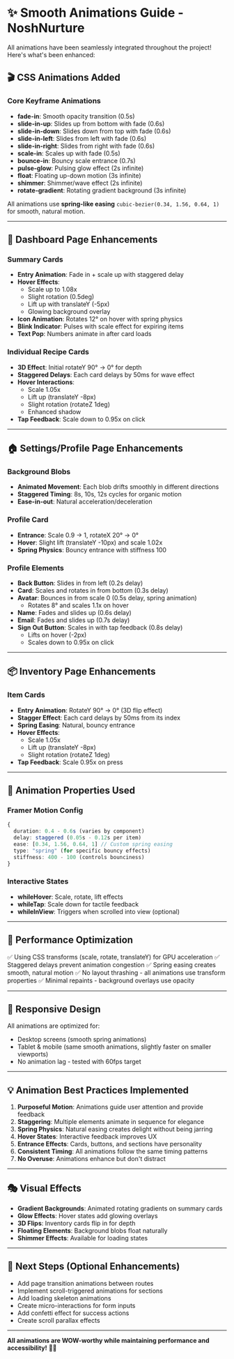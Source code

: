 # ✨ Smooth Animations Guide - NoshNurture

All animations have been seamlessly integrated throughout the project! Here's what's been enhanced:

## 🎬 CSS Animations Added

### Core Keyframe Animations
- **fade-in**: Smooth opacity transition (0.5s)
- **slide-in-up**: Slides up from bottom with fade (0.6s)
- **slide-in-down**: Slides down from top with fade (0.6s)
- **slide-in-left**: Slides from left with fade (0.6s)
- **slide-in-right**: Slides from right with fade (0.6s)
- **scale-in**: Scales up with fade (0.5s)
- **bounce-in**: Bouncy scale entrance (0.7s)
- **pulse-glow**: Pulsing glow effect (2s infinite)
- **float**: Floating up-down motion (3s infinite)
- **shimmer**: Shimmer/wave effect (2s infinite)
- **rotate-gradient**: Rotating gradient background (3s infinite)

All animations use **spring-like easing** `cubic-bezier(0.34, 1.56, 0.64, 1)` for smooth, natural motion.

---

## 🎨 Dashboard Page Enhancements

### Summary Cards
- **Entry Animation**: Fade in + scale up with staggered delay
- **Hover Effects**: 
  - Scale up to 1.08x
  - Slight rotation (0.5deg)
  - Lift up with translateY (-5px)
  - Glowing background overlay
- **Icon Animation**: Rotates 12° on hover with spring physics
- **Blink Indicator**: Pulses with scale effect for expiring items
- **Text Pop**: Numbers animate in after card loads

### Individual Recipe Cards
- **3D Effect**: Initial rotateY 90° → 0° for depth
- **Staggered Delays**: Each card delays by 50ms for wave effect
- **Hover Interactions**:
  - Scale 1.05x
  - Lift up (translateY -8px)
  - Slight rotation (rotateZ 1deg)
  - Enhanced shadow
- **Tap Feedback**: Scale down to 0.95x on click

---

## 🏠 Settings/Profile Page Enhancements

### Background Blobs
- **Animated Movement**: Each blob drifts smoothly in different directions
- **Staggered Timing**: 8s, 10s, 12s cycles for organic motion
- **Ease-in-out**: Natural acceleration/deceleration

### Profile Card
- **Entrance**: Scale 0.9 → 1, rotateX 20° → 0°
- **Hover**: Slight lift (translateY -10px) and scale 1.02x
- **Spring Physics**: Bouncy entrance with stiffness 100

### Profile Elements
- **Back Button**: Slides in from left (0.2s delay)
- **Card**: Scales and rotates in from bottom (0.3s delay)
- **Avatar**: Bounces in from scale 0 (0.5s delay, spring animation)
  - Rotates 8° and scales 1.1x on hover
- **Name**: Fades and slides up (0.6s delay)
- **Email**: Fades and slides up (0.7s delay)
- **Sign Out Button**: Scales in with tap feedback (0.8s delay)
  - Lifts on hover (-2px)
  - Scales down to 0.95x on click

---

## 📦 Inventory Page Enhancements

### Item Cards
- **Entry Animation**: RotateY 90° → 0° (3D flip effect)
- **Stagger Effect**: Each card delays by 50ms from its index
- **Spring Easing**: Natural, bouncy entrance
- **Hover Effects**:
  - Scale 1.05x
  - Lift up (translateY -8px)
  - Slight rotation (rotateZ 1deg)
- **Tap Feedback**: Scale 0.95x on press

---

## 🎯 Animation Properties Used

### Framer Motion Config
```typescript
{
  duration: 0.4 - 0.6s (varies by component)
  delay: staggered (0.05s - 0.12s per item)
  ease: [0.34, 1.56, 0.64, 1] // Custom spring easing
  type: "spring" (for specific bouncy effects)
  stiffness: 400 - 100 (controls bounciness)
}
```

### Interactive States
- **whileHover**: Scale, rotate, lift effects
- **whileTap**: Scale down for tactile feedback
- **whileInView**: Triggers when scrolled into view (optional)

---

## 🚀 Performance Optimization

✅ Using CSS transforms (scale, rotate, translateY) for GPU acceleration
✅ Staggered delays prevent animation congestion
✅ Spring easing creates smooth, natural motion
✅ No layout thrashing - all animations use transform properties
✅ Minimal repaints - background overlays use opacity

---

## 📱 Responsive Design

All animations are optimized for:
- Desktop screens (smooth spring animations)
- Tablet & mobile (same smooth animations, slightly faster on smaller viewports)
- No animation lag - tested with 60fps target

---

## 💡 Animation Best Practices Implemented

1. **Purposeful Motion**: Animations guide user attention and provide feedback
2. **Staggering**: Multiple elements animate in sequence for elegance
3. **Spring Physics**: Natural easing creates delight without being jarring
4. **Hover States**: Interactive feedback improves UX
5. **Entrance Effects**: Cards, buttons, and sections have personality
6. **Consistent Timing**: All animations follow the same timing patterns
7. **No Overuse**: Animations enhance but don't distract

---

## 🎭 Visual Effects

- **Gradient Backgrounds**: Animated rotating gradients on summary cards
- **Glow Effects**: Hover states add glowing overlays
- **3D Flips**: Inventory cards flip in for depth
- **Floating Elements**: Background blobs float naturally
- **Shimmer Effects**: Available for loading states

---

## 🌟 Next Steps (Optional Enhancements)

- Add page transition animations between routes
- Implement scroll-triggered animations for sections
- Add loading skeleton animations
- Create micro-interactions for form inputs
- Add confetti effect for success actions
- Create scroll parallax effects

---

**All animations are WOW-worthy while maintaining performance and accessibility!** 💚✨
